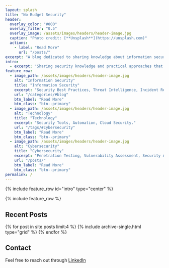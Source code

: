 ```yaml
---
layout: splash
title: "No Budget Security"
header:
  overlay_color: "#000"
  overlay_filter: "0.5"
  overlay_image: /assets/images/headers/header-image.jpg
  caption: "Photo credit: [**Unsplash**](https://unsplash.com)"
  actions:
    - label: "Read More"
      url: "/posts/"
excerpt: "A blog dedicated to sharing knowledge about information security and technology, focusing on practical approaches and real-world experiences."
intro:
  - excerpt: 'Sharing security knowledge and practical approaches that work without breaking the bank.'
feature_row:
  - image_path: /assets/images/headers/header-image.jpg
    alt: "Information Security"
    title: "Information Security"
    excerpt: "Security Best Practices, Threat Intelligence, Incident Response."
    url: "/categories/#blog"
    btn_label: "Read More"
    btn_class: "btn--primary"
  - image_path: /assets/images/headers/header-image.jpg
    alt: "Technology"
    title: "Technology"
    excerpt: "Security Tools, Automation, Cloud Security."
    url: "/tags/#cybersecurity"
    btn_label: "Read More"
    btn_class: "btn--primary"
  - image_path: /assets/images/headers/header-image.jpg
    alt: "Cybersecurity"
    title: "Cybersecurity"
    excerpt: "Penetration Testing, Vulnerability Assessment, Security Architecture."
    url: "/posts/"
    btn_label: "Read More"
    btn_class: "btn--primary"
permalink: /
---
```


{% include feature_row id="intro" type="center" %}

{% include feature_row %}

## Recent Posts

<div class="grid__wrapper">
  {% for post in site.posts limit:4 %}
    {% include archive-single.html type="grid" %}
  {% endfor %}
</div>

## Contact

Feel free to reach out through [LinkedIn](https://www.linkedin.com/in/jnahuelperez/) 